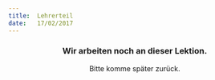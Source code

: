 ```yaml
---
title:  Lehrerteil
date:   17/02/2017
---
```


### <center>Wir arbeiten noch an dieser Lektion.</center>
<center>Bitte komme später zurück.</center>